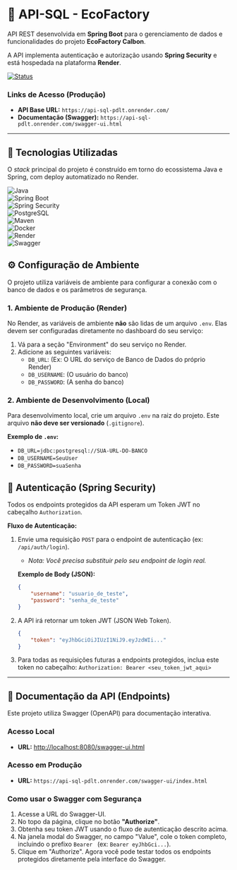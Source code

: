 # 🌱 API-SQL - EcoFactory

API REST desenvolvida em **Spring Boot** para o gerenciamento de dados e funcionalidades do projeto **EcoFactory Calbon**.

A API implementa autenticação e autorização usando **Spring Security** e está hospedada na plataforma **Render**.

[![Status](https://img.shields.io/badge/Status-Live-brightgreen)](#)

### Links de Acesso (Produção)

* **API Base URL:** `https://api-sql-pdlt.onrender.com/`
* **Documentação (Swagger):** `https://api-sql-pdlt.onrender.com/swagger-ui.html`

---

## 🚀 Tecnologias Utilizadas

O *stack* principal do projeto é construído em torno do ecossistema Java e Spring, com deploy automatizado no Render.

![Java](https://img.shields.io/badge/Java-17%2B-ED8B00?style=for-the-badge&logo=openjdk&logoColor=white)
<br/>
![Spring Boot](https://img.shields.io/badge/Spring_Boot-6DB33F?style=for-the-badge&logo=spring-boot&logoColor=white)
<br/>
![Spring Security](https://img.shields.io/badge/Spring_Security-6DB33F?style=for-the-badge&logo=spring-security&logoColor=white)
<br/>
![PostgreSQL](https://img.shields.io/badge/PostgreSQL-4169E1?style=for-the-badge&logo=postgresql&logoColor=white)
<br/>
![Maven](https://img.shields.io/badge/Maven-C71A36?style=for-the-badge&logo=apache-maven&logoColor=white)
<br/>
![Docker](https://img.shields.io/badge/Docker-2496ED?style=for-the-badge&logo=docker&logoColor=white)
<br/>
![Render](https://img.shields.io/badge/Render-46E3B7?style=for-the-badge&logo=render&logoColor=black)
<br/>
![Swagger](https://img.shields.io/badge/Swagger-85EA2D?style=for-the-badge&logo=swagger&logoColor=black)


## ⚙️ Configuração de Ambiente

O projeto utiliza variáveis de ambiente para configurar a conexão com o banco de dados e os parâmetros de segurança.

### 1. Ambiente de Produção (Render)

No Render, as variáveis de ambiente **não** são lidas de um arquivo `.env`. Elas devem ser configuradas diretamente no dashboard do seu serviço:

1.  Vá para a seção "Environment" do seu serviço no Render.
2.  Adicione as seguintes variáveis:
    * `DB_URL`: (Ex: O URL do serviço de Banco de Dados do próprio Render)
    * `DB_USERNAME`: (O usuário do banco)
    * `DB_PASSWORD`: (A senha do banco)
### 2. Ambiente de Desenvolvimento (Local)

Para desenvolvimento local, crie um arquivo `.env` na raiz do projeto. Este arquivo **não deve ser versionado** (`.gitignore`).

**Exemplo de `.env`:**

* `DB_URL=jdbc:postgresql://SUA-URL-DO-BANCO`
* `DB_USERNAME=SeuUser`
* `DB_PASSWORD=suaSenha`


## 🔐 Autenticação (Spring Security)

Todos os endpoints protegidos da API esperam um Token JWT no cabeçalho `Authorization`.

**Fluxo de Autenticação:**

1.  Envie uma requisição `POST` para o endpoint de autenticação (ex: `/api/auth/login`).
    * *Nota: Você precisa substituir pelo seu endpoint de login real.*
    
    **Exemplo de Body (JSON):**
    ```json
    {
        "username": "usuario_de_teste",
        "password": "senha_de_teste"
    }
    ```

2.  A API irá retornar um token JWT (JSON Web Token).
    ```json
    {
        "token": "eyJhbGciOiJIUzI1NiJ9.eyJzdWIi..."
    }
    ```

3.  Para todas as requisições futuras a endpoints protegidos, inclua este token no cabeçalho:
    `Authorization: Bearer <seu_token_jwt_aqui>`

---

## 📖 Documentação da API (Endpoints)

Este projeto utiliza Swagger (OpenAPI) para documentação interativa.

### Acesso Local
* **URL:** [http://localhost:8080/swagger-ui.html](http://localhost:8080/swagger-ui.html)

### Acesso em Produção
* **URL:** `https://api-sql-pdlt.onrender.com/swagger-ui/index.html`

### Como usar o Swagger com Segurança

1.  Acesse a URL do Swagger-UI.
2.  No topo da página, clique no botão **"Authorize"**.
3.  Obtenha seu token JWT usando o fluxo de autenticação descrito acima.
4.  Na janela modal do Swagger, no campo "Value", cole o token completo, incluindo o prefixo `Bearer ` (ex: `Bearer eyJhbGci...`).
5.  Clique em "Authorize". Agora você pode testar todos os endpoints protegidos diretamente pela interface do Swagger.
